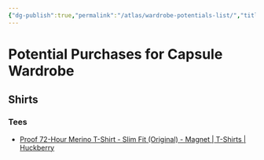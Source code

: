 ```yaml
---
{"dg-publish":true,"permalink":"/atlas/wardrobe-potentials-list/","title":"Potential Purchases for Capsule Wardrobe","tags":["wardrobe","clothing","shopping"],"updated":"2025-03-31T17:25:42.192-07:00"}
---
```


# Potential Purchases for Capsule Wardrobe

## Shirts
### Tees
- [Proof 72-Hour Merino T-Shirt - Slim Fit (Original) - Magnet \| T-Shirts \| Huckberry](https://huckberry.com/store/proof/category/p/58169-72-hour-merino-tee)